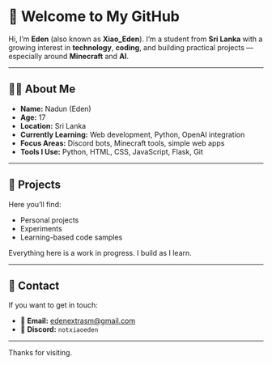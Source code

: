 # 👋 Welcome to My GitHub

Hi, I’m **Eden** (also known as **Xiao_Eden**). I’m a student from **Sri Lanka** with a growing interest in **technology**, **coding**, and building practical projects — especially around **Minecraft** and **AI**.

---

## 🧑‍💻 About Me

- **Name:** Nadun (Eden)
- **Age:** 17
- **Location:** Sri Lanka
- **Currently Learning:** Web development, Python, OpenAI integration
- **Focus Areas:** Discord bots, Minecraft tools, simple web apps
- **Tools I Use:** Python, HTML, CSS, JavaScript, Flask, Git

---

## 📁 Projects

Here you’ll find:
- Personal projects
- Experiments
- Learning-based code samples

Everything here is a work in progress. I build as I learn.

---

## 🤝 Contact

If you want to get in touch:

- 📧 **Email:** [edenextrasm@gmail.com](mailto:edenextrasm@gmail.com)
- 💬 **Discord:** `notxiaoeden`

---

Thanks for visiting.
